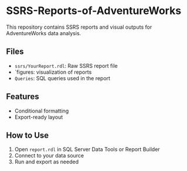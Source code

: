 # SSRS-Reports-of-AdventureWorks

This repository contains SSRS reports and visual outputs for AdventureWorks data analysis.

## Files
- `ssrs/YourReport.rdl`: Raw SSRS report file
- `figures: visualization of reports
- `Queries`: SQL queries used in the report

## Features
- Conditional formatting
- Export-ready layout

## How to Use
1. Open `report.rdl` in SQL Server Data Tools or Report Builder
2. Connect to your data source
3. Run and export as needed
